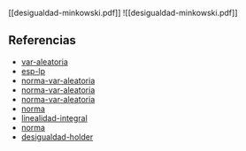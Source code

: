 [[desigualdad-minkowski.pdf]]
![[desigualdad-minkowski.pdf]]

## Referencias
- [var-aleatoria](./var-aleatoria.md)
- [esp-lp](./esp-lp.md)
- [norma-var-aleatoria](./norma-var-aleatoria.md)
- [norma-var-aleatoria](./norma-var-aleatoria.md)
- [norma-var-aleatoria](./norma-var-aleatoria.md)
- [norma](./norma.md)
- [linealidad-integral](./linealidad-integral.md)
- [norma](./norma.md)
- [desigualdad-holder](./desigualdad-holder.md)
